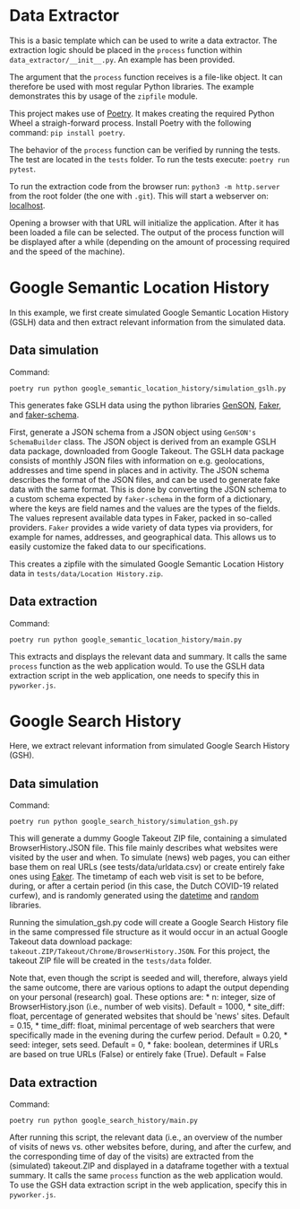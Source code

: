 # Data Extractor

This is a basic template which can be used to write a data extractor.
The extraction logic should be placed in the `process` function within
`data_extractor/__init__.py`. An example has been provided.

The argument that the `process` function receives is a file-like object.
It can therefore be used with most regular Python libraries. The example
demonstrates this by usage of the `zipfile` module.

This project makes use of [Poetry](https://python-poetry.org/). It makes
creating the required Python Wheel a straigh-forward process. Install
Poetry with the following command: `pip install poetry`.

The behavior of the `process` function can be verified by running the
tests. The test are located in the `tests` folder. To run the tests
execute: `poetry run pytest`.

To run the extraction code from the browser run:
`python3 -m http.server` from the root folder (the one with `.git`).
This will start a webserver on: [localhost](http://localhost:8000).

Opening a browser with that URL will initialize the application. After
it has been loaded a file can be selected. The output of the process
function will be displayed after a while (depending on the amount of
processing required and the speed of the machine).

# Google Semantic Location History 
In this example, we first create simulated Google Semantic Location History
(GSLH) data and then extract relevant information from the simulated
data.

## Data simulation
Command:

`poetry run python google_semantic_location_history/simulation_gslh.py`

This generates fake GSLH data using the python libraries
[GenSON](<https://pypi.org/project/genson/>),
[Faker](<https://github.com/joke2k/faker>), and
[faker-schema](<https://pypi.org/project/faker-schema/>).

First, generate a JSON schema from a JSON object using
`GenSON's SchemaBuilder` class. The JSON object is derived from an
example GSLH data package, downloaded from Google Takeout. The GSLH data
package consists of monthly JSON files with information on e.g.
geolocations, addresses and time spend in places and in activity. The
JSON schema describes the format of the JSON files, and can be used to
generate fake data with the same format. This is done by converting the
JSON schema to a custom schema expected by `faker-schema` in the form of
a dictionary, where the keys are field names and the values are the
types of the fields. The values represent available data types in Faker,
packed in so-called providers. `Faker` provides a wide variety of data
types via providers, for example for names, addresses, and geographical
data. This allows us to easily customize the faked data to our
specifications.

This creates a zipfile with the simulated Google Semantic Location
History data in `tests/data/Location History.zip`.

## Data extraction
Command:

`poetry run python google_semantic_location_history/main.py`

This extracts and displays the relevant data and summary. It calls the
same `process` function as the web application would. To use the GSLH
data extraction script in the web application, one needs to specify this
in `pyworker.js`.

# Google Search History
Here, we extract relevant information from simulated Google Search
History (GSH).

## Data simulation
Command:

`poetry run python google_search_history/simulation_gsh.py`

This will generate a dummy Google Takeout ZIP file, containing a
simulated BrowserHistory.JSON file. This file mainly describes what
websites were visited by the user and when. To simulate (news) web
pages, you can either base them on real URLs (see
tests/data/urldata.csv) or create entirely fake ones using
[Faker](<https://github.com/joke2k/faker>). The timetamp of each web
visit is set to be before, during, or after a certain period (in this
case, the Dutch COVID-19 related curfew), and is randomly generated
using the [datetime](<https://docs.python.org/3/library/datetime.html>)
and [random](<https://docs.python.org/3/library/random.html>) libraries.

Running the simulation\_gsh.py code will create a Google Search History
file in the same compressed file structure as it would occur in an
actual Google Takeout data download package:
`takeout.ZIP/Takeout/Chrome/BrowserHistory.JSON`. For this project, the
takeout ZIP file will be created in the `tests/data` folder.

Note that, even though the script is seeded and will, therefore, always
yield the same outcome, there are various options to adapt the output
depending on your personal (research) goal. These options are: \* n:
integer, size of BrowserHistory.json (i.e., number of web visits).
Default = 1000, \* site\_diff: float, percentage of generated websites
that should be 'news' sites. Default = 0.15, \* time\_diff: float,
minimal percentage of web searchers that were specifically made in the
evening during the curfew period. Default = 0.20, \* seed: integer, sets
seed. Default = 0, \* fake: boolean, determines if URLs are based on
true URLs (False) or entirely fake (True). Default = False

## Data extraction
Command:

`poetry run python google_search_history/main.py`

After running this script, the relevant data (i.e., an overview of the
number of visits of news vs. other websites before, during, and after
the curfew, and the corresponding time of day of the visits) are
extracted from the (simulated) takeout.ZIP and displayed in a dataframe
together with a textual summary. It calls the same `process` function as
the web application would. To use the GSH data extraction script in the
web application, specify this in `pyworker.js`.
